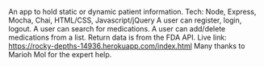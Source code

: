 An app to hold static or dynamic patient information.
Tech: Node, Express, Mocha, Chai, HTML/CSS, Javascript/jQuery
A user can register, login, logout. 
A user can search for medications.
A user can add/delete medications from a list.
Return data is from the FDA API.
Live link: https://rocky-depths-14936.herokuapp.com/index.html
Many thanks to Marioh Mol for the expert help. 
